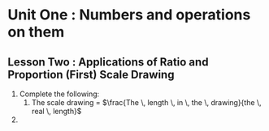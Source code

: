 <link rel="stylesheet" href="https://unpkg.com/leaflet@1.7.1/dist/leaflet.css" />
<script src="https://unpkg.com/leaflet@1.7.1/dist/leaflet.js"></script>


# Unit One : Numbers and operations on them
## Lesson Two : Applications of Ratio and Proportion (First) Scale Drawing  

1.  Complete the following:
    1.  The scale drawing = $\frac{The \, length \, in \, the \, drawing}{the \, real \, length}$  
2.    
